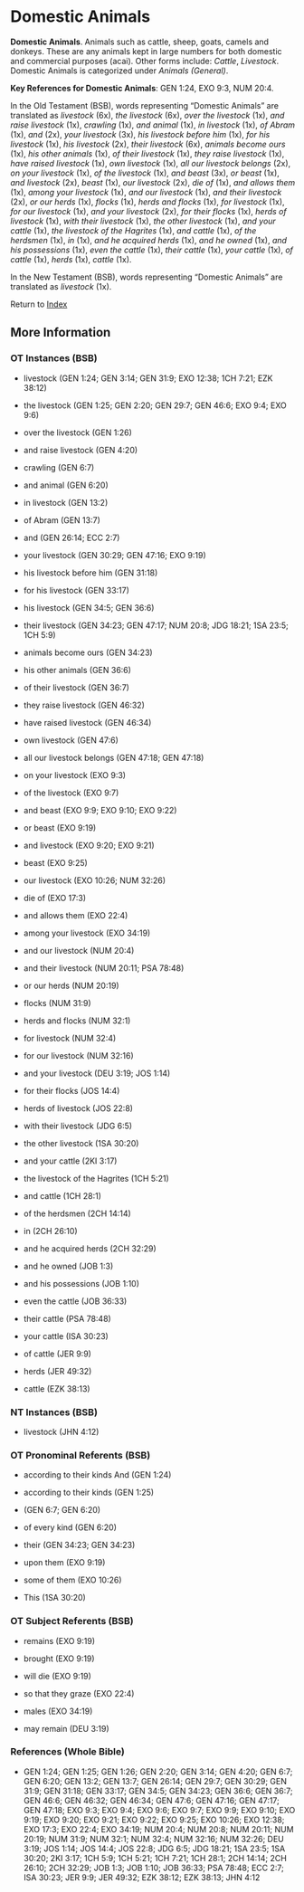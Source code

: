 # Domestic Animals
**Domestic Animals**. 
Animals such as cattle, sheep, goats, camels and donkeys. These are any animals kept in large numbers for both domestic and commercial purposes (acai). 
Other forms include: 
*Cattle*, *Livestock*. 
Domestic Animals is categorized under _Animals (General)_. 


**Key References for Domestic Animals**: 
GEN 1:24, EXO 9:3, NUM 20:4. 


In the Old Testament (BSB), words representing “Domestic Animals” are translated as 
*livestock* (6x), *the livestock* (6x), *over the livestock* (1x), *and raise livestock* (1x), *crawling* (1x), *and animal* (1x), *in livestock* (1x), *of Abram* (1x), *and* (2x), *your livestock* (3x), *his livestock before him* (1x), *for his livestock* (1x), *his livestock* (2x), *their livestock* (6x), *animals become ours* (1x), *his other animals* (1x), *of their livestock* (1x), *they raise livestock* (1x), *have raised livestock* (1x), *own livestock* (1x), *all our livestock belongs* (2x), *on your livestock* (1x), *of the livestock* (1x), *and beast* (3x), *or beast* (1x), *and livestock* (2x), *beast* (1x), *our livestock* (2x), *die of* (1x), *and allows them* (1x), *among your livestock* (1x), *and our livestock* (1x), *and their livestock* (2x), *or our herds* (1x), *flocks* (1x), *herds and flocks* (1x), *for livestock* (1x), *for our livestock* (1x), *and your livestock* (2x), *for their flocks* (1x), *herds of livestock* (1x), *with their livestock* (1x), *the other livestock* (1x), *and your cattle* (1x), *the livestock of the Hagrites* (1x), *and cattle* (1x), *of the herdsmen* (1x), *in* (1x), *and he acquired herds* (1x), *and he owned* (1x), *and his possessions* (1x), *even the cattle* (1x), *their cattle* (1x), *your cattle* (1x), *of cattle* (1x), *herds* (1x), *cattle* (1x). 


In the New Testament (BSB), words representing “Domestic Animals” are translated as 
*livestock* (1x). 


Return to [Index](00-Index.md)

## More Information

### OT Instances (BSB)

* livestock (GEN 1:24; GEN 3:14; GEN 31:9; EXO 12:38; 1CH 7:21; EZK 38:12)

* the livestock (GEN 1:25; GEN 2:20; GEN 29:7; GEN 46:6; EXO 9:4; EXO 9:6)

* over the livestock (GEN 1:26)

* and raise livestock (GEN 4:20)

* crawling (GEN 6:7)

* and animal (GEN 6:20)

* in livestock (GEN 13:2)

* of Abram (GEN 13:7)

* and (GEN 26:14; ECC 2:7)

* your livestock (GEN 30:29; GEN 47:16; EXO 9:19)

* his livestock before him (GEN 31:18)

* for his livestock (GEN 33:17)

* his livestock (GEN 34:5; GEN 36:6)

* their livestock (GEN 34:23; GEN 47:17; NUM 20:8; JDG 18:21; 1SA 23:5; 1CH 5:9)

* animals become ours (GEN 34:23)

* his other animals (GEN 36:6)

* of their livestock (GEN 36:7)

* they raise livestock (GEN 46:32)

* have raised livestock (GEN 46:34)

* own livestock (GEN 47:6)

* all our livestock belongs (GEN 47:18; GEN 47:18)

* on your livestock (EXO 9:3)

* of the livestock (EXO 9:7)

* and beast (EXO 9:9; EXO 9:10; EXO 9:22)

* or beast (EXO 9:19)

* and livestock (EXO 9:20; EXO 9:21)

* beast (EXO 9:25)

* our livestock (EXO 10:26; NUM 32:26)

* die of (EXO 17:3)

* and allows them (EXO 22:4)

* among your livestock (EXO 34:19)

* and our livestock (NUM 20:4)

* and their livestock (NUM 20:11; PSA 78:48)

* or our herds (NUM 20:19)

* flocks (NUM 31:9)

* herds and flocks (NUM 32:1)

* for livestock (NUM 32:4)

* for our livestock (NUM 32:16)

* and your livestock (DEU 3:19; JOS 1:14)

* for their flocks (JOS 14:4)

* herds of livestock (JOS 22:8)

* with their livestock (JDG 6:5)

* the other livestock (1SA 30:20)

* and your cattle (2KI 3:17)

* the livestock of the Hagrites (1CH 5:21)

* and cattle (1CH 28:1)

* of the herdsmen (2CH 14:14)

* in (2CH 26:10)

* and he acquired herds (2CH 32:29)

* and he owned (JOB 1:3)

* and his possessions (JOB 1:10)

* even the cattle (JOB 36:33)

* their cattle (PSA 78:48)

* your cattle (ISA 30:23)

* of cattle (JER 9:9)

* herds (JER 49:32)

* cattle (EZK 38:13)



### NT Instances (BSB)

* livestock (JHN 4:12)



### OT Pronominal Referents (BSB)

* according to their kinds And (GEN 1:24)

* according to their kinds (GEN 1:25)

*  (GEN 6:7; GEN 6:20)

* of every kind (GEN 6:20)

* their (GEN 34:23; GEN 34:23)

* upon them (EXO 9:19)

* some of them (EXO 10:26)

* This (1SA 30:20)



### OT Subject Referents (BSB)

* remains (EXO 9:19)

* brought (EXO 9:19)

* will die (EXO 9:19)

* so that they graze (EXO 22:4)

* males (EXO 34:19)

* may remain (DEU 3:19)



### References (Whole Bible)

* GEN 1:24; GEN 1:25; GEN 1:26; GEN 2:20; GEN 3:14; GEN 4:20; GEN 6:7; GEN 6:20; GEN 13:2; GEN 13:7; GEN 26:14; GEN 29:7; GEN 30:29; GEN 31:9; GEN 31:18; GEN 33:17; GEN 34:5; GEN 34:23; GEN 36:6; GEN 36:7; GEN 46:6; GEN 46:32; GEN 46:34; GEN 47:6; GEN 47:16; GEN 47:17; GEN 47:18; EXO 9:3; EXO 9:4; EXO 9:6; EXO 9:7; EXO 9:9; EXO 9:10; EXO 9:19; EXO 9:20; EXO 9:21; EXO 9:22; EXO 9:25; EXO 10:26; EXO 12:38; EXO 17:3; EXO 22:4; EXO 34:19; NUM 20:4; NUM 20:8; NUM 20:11; NUM 20:19; NUM 31:9; NUM 32:1; NUM 32:4; NUM 32:16; NUM 32:26; DEU 3:19; JOS 1:14; JOS 14:4; JOS 22:8; JDG 6:5; JDG 18:21; 1SA 23:5; 1SA 30:20; 2KI 3:17; 1CH 5:9; 1CH 5:21; 1CH 7:21; 1CH 28:1; 2CH 14:14; 2CH 26:10; 2CH 32:29; JOB 1:3; JOB 1:10; JOB 36:33; PSA 78:48; ECC 2:7; ISA 30:23; JER 9:9; JER 49:32; EZK 38:12; EZK 38:13; JHN 4:12



